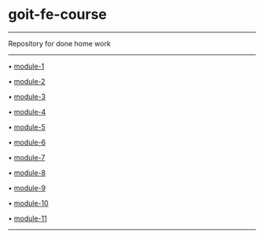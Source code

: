 # goit-fe-course
_______________________________
Repository for done home work
________________________________

&bull; [module-1](https://cyberspacedk.github.io/goit-fe-course/module-1/)

&bull; [module-2](https://cyberspacedk.github.io/goit-fe-course/module-2/)

&bull; [module-3](https://cyberspacedk.github.io/goit-fe-course/module-3/)

&bull; [module-4](https://cyberspacedk.github.io/goit-fe-course/module-4/)

&bull; [module-5](https://cyberspacedk.github.io/goit-fe-course/module-5/)

&bull; [module-6](https://cyberspacedk.github.io/goit-fe-course/module-6/)

&bull; [module-7](https://cyberspacedk.github.io/goit-fe-course/module-7/)

&bull; [module-8](https://cyberspacedk.github.io/goit-fe-course/module-8/)

&bull; [module-9](https://cyberspacedk.github.io/goit-fe-course/module-9/)

&bull; [module-10](https://cyberspacedk.github.io/goit-fe-course/module-10/)

&bull; [module-11](https://cyberspacedk.github.io/goit-fe-course/module-11/)
_______________________________________________________________________________
